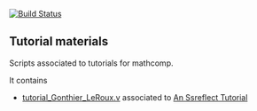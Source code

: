 [![Build Status](https://travis-ci.org/mathcomp/tutorial_material.svg?branch=master)](https://travis-ci.org/mathcomp/tutorial_material)

## Tutorial materials

Scripts associated to tutorials for mathcomp.

It contains
- [tutorial_Gonthier_LeRoux.v]() associated to [An Ssreflect Tutorial](https://hal.inria.fr/inria-00407778)
